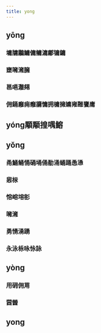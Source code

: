 ```yaml
---
title: yong
---
```


## yōng
### 墉牗鷛鱅傭鳙滽鄘镛鏞
### 壅噰澭臃
### 邕嗈灉郺
### 佣銿廱痈癰牅慵拥槦擁嫞雍雝饔庸
## yóng顒颙揘喁鰫
## yǒng
### 甬鯒鲬悀硧埇俑勈涌蛹踊恿慂
### 惥柡
### 愹嵱塎彮
### 噰澭
### 勇愑湧踴
### 永泳栐咏怺詠
## yòng
### 用砽佣苚
### 蒏醟
## yong
